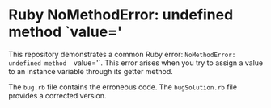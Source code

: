 # Ruby NoMethodError: undefined method `value='

This repository demonstrates a common Ruby error: `NoMethodError: undefined method 
`value='`.  This error arises when you try to assign a value to an instance variable through its getter method.

The `bug.rb` file contains the erroneous code. The `bugSolution.rb` file provides a corrected version.